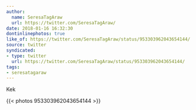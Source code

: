 ```yaml
---
author:
  name: SeresaTagAraw
  url: https://twitter.com/SeresaTagAraw/
date: 2018-01-16 16:32:30
dontinlinephotos: true
like_of: https://twitter.com/SeresaTagAraw/status/953303962043654144/
source: twitter
syndicated:
- type: twitter
  url: https://twitter.com/SeresaTagAraw/status/953303962043654144/
tags:
- seresatagaraw
---
```


Kek 

{{< photos 953303962043654144 >}}